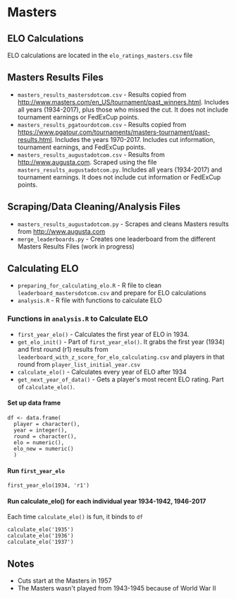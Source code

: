 # Masters  

## ELO Calculations
ELO calculations are located in the `elo_ratings_masters.csv` file

## Masters Results Files

- `masters_results_mastersdotcom.csv` - Results copied from <http://www.masters.com/en_US/tournament/past_winners.html>. Includes all years (1934-2017), plus those who missed the cut. It does not include tournament earnings or FedExCup points.
- `masters_results_pgatourdotcom.csv` - Results copied from <https://www.pgatour.com/tournaments/masters-tournament/past-results.html>. Includes the years 1970-2017. Includes cut information, tournament earnings, and FedExCup points.
- `masters_results_augustadotcom.csv` - Results from <http://www.augusta.com>. Scraped using the file `masters_results_augustadotcom.py`. Includes all years (1934-2017) and tournament earnings. It does not include cut information or FedExCup points.

## Scraping/Data Cleaning/Analysis Files

- `masters_results_augustadotcom.py` - Scrapes and cleans Masters results from <http://www.augusta.com>
- `merge_leaderboards.py` - Creates one leaderboard from the different Masters Results Files (work in progress)

## Calculating ELO

- `preparing_for_calculating_elo.R` - R file to clean `leaderboard_mastersdotcom.csv` and prepare for ELO calculations
- `analysis.R` - R file with functions to calculate ELO

### Functions in `analysis.R` to Calculate ELO
- `first_year_elo()` - Calculates the first year of ELO in 1934.
- `get_elo_init()` - Part of `first_year_elo()`. It grabs the first year (1934) and first round (r1) results from `leaderboard_with_z_score_for_elo_calculating.csv` and players in that round from `player_list_initial_year.csv`
- `calculate_elo()` - Calculates every year of ELO after 1934
- `get_next_year_of_data()` - Gets a player's most recent ELO rating. Part of `calculate_elo()`.

#### Set up data frame
```
df <- data.frame(
  player = character(),
  year = integer(),
  round = character(),
  elo = numeric(),
  elo_new = numeric()
  )
 ```

#### Run `first_year_elo`
`first_year_elo(1934, 'r1')`

#### Run calculate_elo() for each individual year 1934-1942, 1946-2017
Each time `calculate_elo()` is fun, it binds to `df`
```
calculate_elo('1935')
calculate_elo('1936')
calculate_elo('1937')
```  


## Notes
- Cuts start at the Masters in 1957
- The Masters wasn't played from 1943-1945 because of World War II

